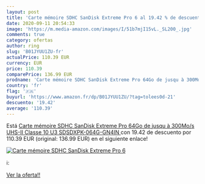 ```yaml
---
layout: post
title: 'Carte mémoire SDHC SanDisk Extreme Pro 6 al 19.42 % de descuento'
date: 2020-09-11 20:54:33
image: 'https://m.media-amazon.com/images/I/51b7mjI15vL._SL200_.jpg'
comments: true
category: ofertas
author: ring
slug: 'B01JYUU1ZU-fr'
actualPrice: 110.39 EUR
currency: EUR
price: 110.39
comparePrice: 136.99 EUR
prodname: 'Carte mémoire SDHC SanDisk Extreme Pro 64Go de jusqu à 300Mo/s  UHS-II  Classe 10  U3  SDSDXPK-064G-GN4IN '
country: 'fr'
flag: '🇫🇷'
buyurl: 'https://www.amazon.fr/dp/B01JYUU1ZU/?tag=tolees0d-21'
descuento: '19.42'
average: '110.39'
---
```


Está [Carte mémoire SDHC SanDisk Extreme Pro 64Go de jusqu à 300Mo/s  UHS-II  Classe 10  U3  SDSDXPK-064G-GN4IN ](https://www.amazon.fr/dp/B01JYUU1ZU/?tag=tolees0d-21) con 19.42 de descuento por 110.39 EUR (original: 136.99 EUR) en el siguiente enlace!

[![Carte mémoire SDHC SanDisk Extreme Pro 6](https://m.media-amazon.com/images/I/51b7mjI15vL._SL200_.jpg)](https://www.amazon.fr/dp/B01JYUU1ZU/?tag=tolees0d-21)

ℹ️:


[Ver la oferta!!](https://www.amazon.fr/dp/B01JYUU1ZU/?tag=tolees0d-21)
